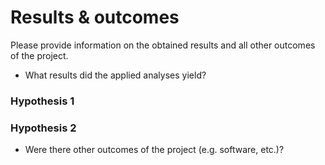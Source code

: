 # Results & outcomes

Please provide information on the obtained results and all other outcomes of the project.

* What results did the applied analyses yield?

### Hypothesis 1

### Hypothesis 2

* Were there other outcomes of the project (e.g. software, etc.)?
